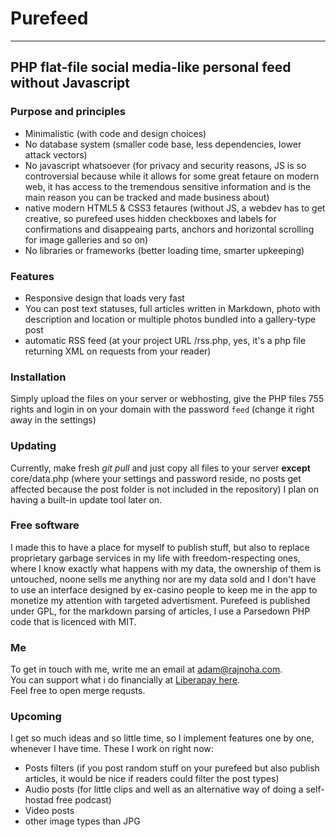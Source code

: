 # Purefeed
---
PHP flat-file social media-like personal feed without Javascript
---

### Purpose and principles
 - Minimalistic (with code and design choices)
 - No database system (smaller code base, less dependencies, lower attack vectors)
 - No javascript whatsoever (for privacy and security reasons, JS is so controversial because while it allows for some great fetaure on modern web, it has access to the tremendous sensitive information and is the main reason you can be tracked and made business about)
 - native modern HTML5 & CSS3 fetaures (without JS, a webdev has to get creative, so purefeed uses hidden checkboxes and labels for confirmations and disappeaing parts, anchors and horizontal scrolling for image galleries and so on)
 - No libraries or frameworks (better loading time, smarter upkeeping)

### Features
 - Responsive design that loads very fast
 - You can post text statuses, full articles written in Markdown, photo with description and location or multiple photos bundled into a gallery-type post
 - automatic RSS feed (at your project URL /rss.php, yes, it's a php file returning XML on requests from your reader)

### Installation
Simply upload the files on your server or webhosting, give the PHP files 755 rights and login in on your domain with the password `feed` (change it right away in the settings)

### Updating
Currently, make fresh _git pull_ and just copy all files to your server **except** core/data.php (where your settings and password reside, no posts get affected because the post folder is not included in the repository)
I plan on having a built-in update tool later on.

### Free software
I made this to have a place for myself to publish stuff, but also to replace proprietary garbage services in my life with freedom-respecting ones, where I know exactly what happens with my data, the ownership of them is untouched, noone sells me anything nor are my data sold and I don't have to use an interface designed by ex-casino people to keep me in the app to monetize my attention with targeted advertisment. Purefeed is published under GPL, for the markdown parsing of articles, I use a Parsedown PHP code that is licenced with MIT.

### Me
To get in touch with me, write me an email at adam@rajnoha.com.  
You can support what i do financially at [Liberapay here](https://liberapay.com/arajnoha/donate).  
Feel free to open merge requsts.  

### Upcoming
I get so much ideas and so little time, so I implement features one by one, whenever I have time. These I work on right now:
 - Posts filters (if you post random stuff on your purefeed but also publish articles, it would be nice if readers could filter the post types)
 - Audio posts (for little clips and well as an alternative way of doing a self-hostad free podcast)
 - Video posts
 - other image types than JPG